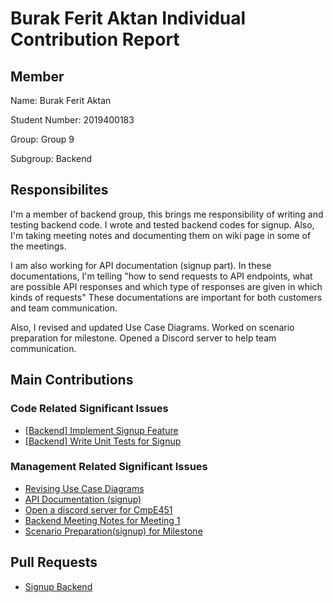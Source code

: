 # Burak Ferit Aktan Individual Contribution Report

## Member
Name: Burak Ferit Aktan

Student Number: 2019400183

Group: Group 9

Subgroup: Backend

## Responsibilites

I'm a member of backend group, this brings me responsibility of writing and testing backend code. I wrote and tested backend codes for signup. Also, I'm taking meeting notes and documenting them on wiki page in some of the meetings.

I am also working for API documentation (signup part). In these documentations, I'm telling "how to send requests to API endpoints,  what are possible API responses and which type of responses are given in which kinds of requests" These documentations are important for both customers and team communication.

Also, I revised and updated Use Case Diagrams. Worked on scenario preparation for milestone. Opened a Discord server to help team communication.

## Main Contributions

### Code Related Significant Issues

* [[Backend] Implement Signup Feature](https://github.com/bounswe/bounswe2022group9/issues/251)
* [[Backend] Write Unit Tests for Signup](https://github.com/bounswe/bounswe2022group9/issues/277)

### Management Related Significant Issues
* [Revising Use Case Diagrams](https://github.com/bounswe/bounswe2022group9/issues/236)
* [API Documentation (signup)](https://github.com/bounswe/bounswe2022group9/issues/279)
* [Open a discord server for CmpE451](https://github.com/bounswe/bounswe2022group9/issues/233)
* [Backend Meeting Notes for Meeting 1](https://github.com/bounswe/bounswe2022group9/issues/282)
* [Scenario Preparation(signup) for Milestone](https://github.com/bounswe/bounswe2022group9/issues/290)

## Pull Requests
 * [Signup Backend](https://github.com/bounswe/bounswe2022group9/pull/259)
